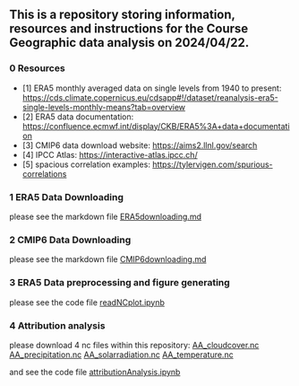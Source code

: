 ## This is a repository storing information, resources and instructions for the Course Geographic data analysis on 2024/04/22.

### 0 Resources
* [1] ERA5 monthly averaged data on single levels from 1940 to present: https://cds.climate.copernicus.eu/cdsapp#!/dataset/reanalysis-era5-single-levels-monthly-means?tab=overview
* [2] ERA5 data documentation: https://confluence.ecmwf.int/display/CKB/ERA5%3A+data+documentation
* [3] CMIP6 data download website: https://aims2.llnl.gov/search
* [4] IPCC Atlas: https://interactive-atlas.ipcc.ch/
* [5] spacious correlation examples: https://tylervigen.com/spurious-correlations

### 1 ERA5 Data Downloading
please see the markdown file [ERA5downloading.md](https://github.com/Sugirlstar/ClimateDataCourse/blob/main/ERA5downloading.md)

### 2 CMIP6 Data Downloading
please see the markdown file [CMIP6downloading.md](https://github.com/Sugirlstar/ClimateDataCourse/blob/main/CMIP6downloading.md)

### 3 ERA5 Data preprocessing and figure generating
please see the code file [readNCplot.ipynb](https://github.com/Sugirlstar/ClimateDataCourse/blob/main/readNCplot.ipynb)

### 4 Attribution analysis

please download 4 nc files within this repository:
  [AA_cloudcover.nc](https://github.com/Sugirlstar/ClimateDataCourse/blob/main/AA_cloudcover.nc)
  [AA_precipitation.nc](https://github.com/Sugirlstar/ClimateDataCourse/blob/main/AA_precipitation.nc)
  [AA_solarradiation.nc](https://github.com/Sugirlstar/ClimateDataCourse/blob/main/AA_solarradiation.nc)
  [AA_temperature.nc](https://github.com/Sugirlstar/ClimateDataCourse/blob/main/AA_temperature.nc)
  
and see the code file [attributionAnalysis.ipynb](https://github.com/Sugirlstar/ClimateDataCourse/blob/main/attributionAnalysis.ipynb)
